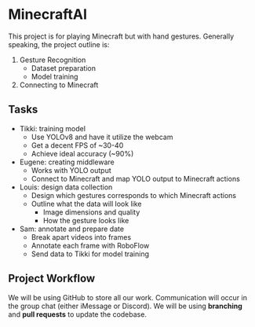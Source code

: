 # MinecraftAI
This project is for playing Minecraft but with hand gestures. Generally
speaking, the project outline is:
1. Gesture Recognition
    - Dataset preparation
    - Model training
2. Connecting to Minecraft

## Tasks
- Tikki: training model
    - Use YOLOv8 and have it utilize the webcam
    - Get a decent FPS of ~30-40
    - Achieve ideal accuracy (~90%)
- Eugene: creating middleware
    - Works with YOLO output
    - Connect to Minecraft and map YOLO output to Minecraft actions
- Louis: design data collection
    - Design which gestures corresponds to which Minecraft actions
    - Outline what the data will look like
        - Image dimensions and quality
        - How the gesture looks like
- Sam: annotate and prepare date
    - Break apart videos into frames
    - Annotate each frame with RoboFlow
    - Send data to Tikki for model training

## Project Workflow
We will be using GitHub to store all our work. Communication will occur in the group chat (either iMessage or Discord). We will be using **branching** and **pull requests** to update the codebase.
